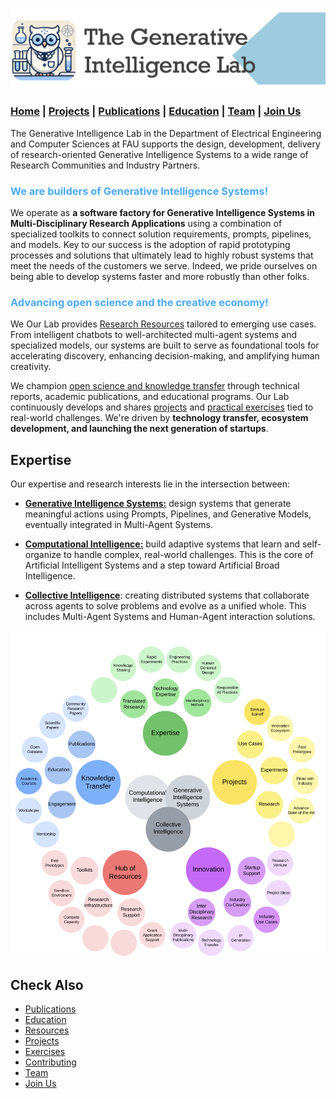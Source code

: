 

![GenI-Lab Banner](./images/genilab-banner.png)

### [Home](README.md) | [Projects](PROJECTS.md) | [Publications](KNOWLEDGE.md) | [Education](KNOWLEDGE.md#education) | [Team](PEOPLE.md) |  [Join Us](JOIN.md)


The Generative Intelligence Lab in the Department of Electrical Engineering and Computer Sciences at FAU  supports the design, development, delivery of research-oriented Generative Intelligence Systems to a wide range of Research Communities and Industry Partners.

<h3 style="color:#4DAAFD">We are builders of Generative Intelligence Systems!</h3>

We operate as **a software factory for Generative Intelligence Systems in Multi-Disciplinary Research Applications** using a combination of specialized toolkits to connect solution requirements, prompts, pipelines, and models. Key to our success is the adoption of rapid prototyping processes and solutions that ultimately lead to highly robust systems that meet the needs of the customers we serve. Indeed, we pride ourselves on being able to develop systems faster and more robustly than other folks.  

<h3 style="color:#4DAAFD">Advancing open science and the creative economy!</h3>

We  Our Lab provides [Research Resources](./PROJECTS#resources)  tailored to emerging use cases. From intelligent chatbots to well-architected multi-agent systems and specialized models, our systems are built to serve as foundational tools for accelerating discovery, enhancing decision-making, and amplifying human creativity.


We champion [open science and knowledge transfer](./KNOWLEDGE.md) through technical reports, academic publications, and educational programs. Our Lab continuously develops and shares [projects](./PROJECTS#use-cases) and [practical exercises](./EXERCISES.md#industry-use-cases) tied to real-world challenges. We're driven by **technology transfer, ecosystem development, and launching the next generation of startups**.

<!-- invitation to collaborators -->

<!-- # Impact -->

## Expertise

Our expertise and research interests lie in the intersection between:

* [**Generative Intelligence Systems:**](https://medium.com/generative-intelligence-lab/generative-intelligence-systems-concepts-and-research-opportunities-0740b1b5c7eb) design systems that generate meaningful actions using Prompts, Pipelines, and  Generative Models, eventually integrated in Multi-Agent Systems.

* [**Computational Intelligence:**](https://medium.com/generative-intelligence-lab/computational-intelligence-concepts-and-research-opportunities-c32d4a65eddb) build adaptive systems that learn and self-organize to handle complex, real-world challenges. This is the core of Artificial Intelligent Systems and a step toward Artificial Broad Intelligence.

* **[Collective Intelligence](https://medium.com/generative-intelligence-lab/collective-intelligence-concepts-and-research-opportunities-6130ef044114)**: creating distributed systems that collaborate across agents to solve problems and evolve as a unified whole. This includes Multi-Agent Systems and Human-Agent interaction solutions.

![Scope of work of the GenI-Lab](./images/genilab-scope.png)



## Check Also

* [Publications](KNOWLEDGE.md#publications)
* [Education](KNOWLEDGE.md#education)
* [Resources](PROJECTS.md#resources)
* [Projects](PROJECTS.md)
* [Exercises](EXERCISES.md)
* [Contributing](CONTRIBUTE.md)
* [Team](PEOPLE.md)
* [Join Us](JOIN.md)

  



